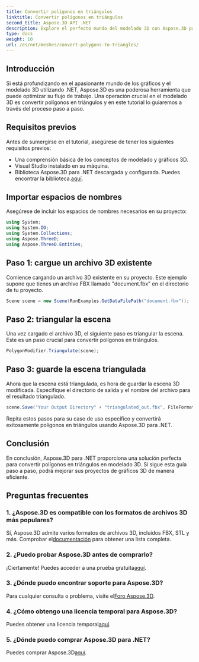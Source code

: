 ```yaml
---
title: Convertir polígonos en triángulos
linktitle: Convertir polígonos en triángulos
second_title: Aspose.3D API .NET
description: Explore el perfecto mundo del modelado 3D con Aspose.3D para .NET. Convierta fácilmente polígonos en triángulos utilizando nuestra guía paso a paso. ¡Descarga tu prueba gratuita ahora!
type: docs
weight: 10
url: /es/net/meshes/convert-polygons-to-triangles/
---
```

## Introducción
Si está profundizando en el apasionante mundo de los gráficos y el modelado 3D utilizando .NET, Aspose.3D es una poderosa herramienta que puede optimizar su flujo de trabajo. Una operación crucial en el modelado 3D es convertir polígonos en triángulos y en este tutorial lo guiaremos a través del proceso paso a paso.
## Requisitos previos
Antes de sumergirse en el tutorial, asegúrese de tener los siguientes requisitos previos:
- Una comprensión básica de los conceptos de modelado y gráficos 3D.
- Visual Studio instalado en su máquina.
-  Biblioteca Aspose.3D para .NET descargada y configurada. Puedes encontrar la biblioteca.[aquí](https://releases.aspose.com/3d/net/).
## Importar espacios de nombres
Asegúrese de incluir los espacios de nombres necesarios en su proyecto:
```csharp
using System;
using System.IO;
using System.Collections;
using Aspose.ThreeD;
using Aspose.ThreeD.Entities;
```
## Paso 1: cargue un archivo 3D existente
Comience cargando un archivo 3D existente en su proyecto. Este ejemplo supone que tienes un archivo FBX llamado "document.fbx" en el directorio de tu proyecto.
```csharp
Scene scene = new Scene(RunExamples.GetDataFilePath("document.fbx"));
```
## Paso 2: triangular la escena
Una vez cargado el archivo 3D, el siguiente paso es triangular la escena. Este es un paso crucial para convertir polígonos en triángulos.
```csharp
PolygonModifier.Triangulate(scene);
```
## Paso 3: guarde la escena triangulada
Ahora que la escena está triangulada, es hora de guardar la escena 3D modificada. Especifique el directorio de salida y el nombre del archivo para el resultado triangulado.
```csharp
scene.Save("Your Output Directory" + "triangulated_out.fbx", FileFormat.FBX7400ASCII);
```
Repita estos pasos para su caso de uso específico y convertirá exitosamente polígonos en triángulos usando Aspose.3D para .NET.
## Conclusión
En conclusión, Aspose.3D para .NET proporciona una solución perfecta para convertir polígonos en triángulos en modelado 3D. Si sigue esta guía paso a paso, podrá mejorar sus proyectos de gráficos 3D de manera eficiente.
## Preguntas frecuentes
### 1. ¿Aspose.3D es compatible con los formatos de archivos 3D más populares?
 Sí, Aspose.3D admite varios formatos de archivos 3D, incluidos FBX, STL y más. Comprobar el[documentación](https://reference.aspose.com/3d/net/) para obtener una lista completa.
### 2. ¿Puedo probar Aspose.3D antes de comprarlo?
 ¡Ciertamente! Puedes acceder a una prueba gratuita[aquí](https://releases.aspose.com/).
### 3. ¿Dónde puedo encontrar soporte para Aspose.3D?
 Para cualquier consulta o problema, visite el[Foro Aspose.3D](https://forum.aspose.com/c/3d/18).
### 4. ¿Cómo obtengo una licencia temporal para Aspose.3D?
 Puedes obtener una licencia temporal[aquí](https://purchase.aspose.com/temporary-license/).
### 5. ¿Dónde puedo comprar Aspose.3D para .NET?
 Puedes comprar Aspose.3D[aquí](https://purchase.aspose.com/buy).